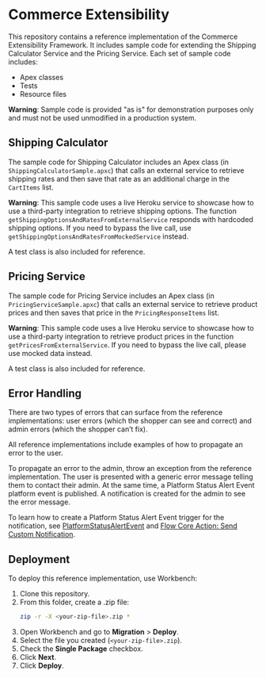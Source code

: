 # Commerce Extensibility

This repository contains a reference implementation of the Commerce Extensibility Framework. It includes sample code for extending the Shipping Calculator Service and the Pricing Service. Each set of sample code includes:

- Apex classes
- Tests
- Resource files

**Warning**: Sample code is provided "as is" for demonstration purposes only and must not be used unmodified in a production system.

## Shipping Calculator

The sample code for Shipping Calculator includes an Apex class (in `ShippingCalculatorSample.apxc`) that calls an external service to retrieve shipping rates and then save that rate as an additional charge in the `CartItems` list.

**Warning**: This sample code uses a live Heroku service to showcase how to use a third-party integration to retrieve shipping options. The function `getShippingOptionsAndRatesFromExternalService` responds with hardcoded shipping options. If you need to bypass the live call, use `getShippingOptionsAndRatesFromMockedService` instead.

A test class is also included for reference.

## Pricing Service

The sample code for Pricing Service includes an Apex class (in `PricingServiceSample.apxc`) that calls an external service to retrieve product prices and then saves that price in the `PricingResponseItems` list.

**Warning**: This sample code uses a live Heroku service to showcase how to use a third-party integration to retrieve product prices in the function `getPricesFromExternalService`. If you need to bypass the live call, please use mocked data instead.

A test class is also included for reference.

## Error Handling

There are two types of errors that can surface from the reference implementations: user errors (which the shopper can see and correct) and admin errors (which the shopper can’t fix).

All reference implementations include examples of how to propagate an error to the user.

To propagate an error to the admin, throw an exception from the reference implementation. The user is presented with a generic error message telling them to contact their admin. At the same time, a Platform Status Alert Event platform event is published. A notification is created for the admin to see the error message.

To learn how to create a Platform Status Alert Event trigger for the notification, see [PlatformStatusAlertEvent](https://developer.salesforce.com/docs/atlas.en-us.platform_events.meta/platform_events/sforce_api_objects_platformstatusalertevent.htm) and [Flow Core Action: Send Custom Notification](https://help.salesforce.com/s/articleView?id=sf.flow_ref_elements_actions_sendcustomnotification.htm&type=5).

## Deployment

To deploy this reference implementation, use Workbench:

1. Clone this repository.
2. From this folder, create a .zip file:
   ```bash
   zip -r -X <your-zip-file>.zip *
   ```
3. Open Workbench and go to **Migration** > **Deploy**.
4. Select the file you created (`<your-zip-file>.zip`).
5. Check the **Single Package** checkbox.
6. Click **Next**.
7. Click **Deploy**.
